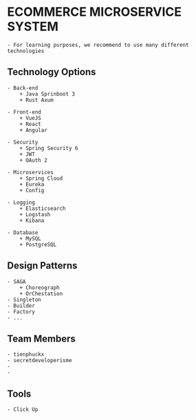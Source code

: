 # ECOMMERCE MICROSERVICE SYSTEM
    - For learning purposes, we recommend to use many different technologies

## Technology Options
    - Back-end
        + Java Sprinboot 3
        + Rust Axum

    - Front-end
        + VueJS
        + React
        + Angular

    - Security    
        + Spring Security 6
        + JWT
        + OAuth 2

    - Microservices
        + Spring Cloud
        + Eureka
        + Config

    - Logging
        + Elasticsearch
        + Logstash
        + Kibana

    - Database
        + MySQL
        + PostgreSQL


## Design Patterns
    - SAGA
        + Choreograph
        + OrChestation
    - Singleton
    - Builder
    - Factory
    - ...

## Team Members
    - tienphuckx
    - secretdeveloperisme
    - 
    - 

## Tools
    - Click Up

